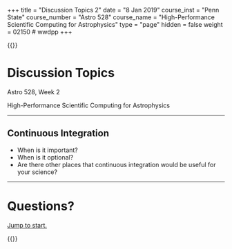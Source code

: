 +++
title = "Discussion Topics 2"
date = "8 Jan 2019"
course_inst = "Penn State"
course_number = "Astro 528"
course_name = "High-Performance Scientific Computing for Astrophysics"
type = "page"
hidden = false
weight = 02150  # wwdpp
+++


{{<revealjs theme="psu" transition="slide" controls="true" progress="true" history="false" center="false" loop="false" pdfSeparateFragments="false" showNotes="true" >}}
# Discussion Topics

Astro 528, Week 2

High-Performance Scientific Computing for Astrophysics

---

## Continuous Integration

- When is it important?
- When is it optional?
- Are there other places that continuous integration would be useful for your science?

---

# Questions?
<a href="#/0/0">Jump to start.</a>

{{</revealjs>}}
